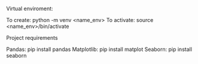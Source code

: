 Virtual enviroment:

To create: python -m venv <name_env>
To activate: source <name_env>/bin/activate

Project requirements

Pandas: pip install pandas
Matplotlib: pip install matplot
Seaborn: pip install seaborn